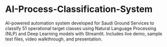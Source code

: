 # AI-Process-Classification-System
AI-powered automation system developed for Saudi Ground Services to classify 51 operational target classes using Natural Language Processing (NLP) and Deep Learning models with Streamlit. Includes live demo, sample test files, video walkthrough, and presentation.
